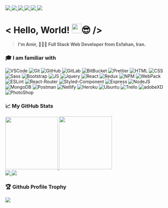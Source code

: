 <a href="https://github.com/antonkomarev/github-profile-views-counter">
  <img src="https://komarev.com/ghpvc/?username=Amir-Pourhadi&label=Visitors&color=blueviolet" />
</a>

<a href="https://badges.pufler.dev">
  <img src="https://badges.pufler.dev/years/Amir-Pourhadi?color=orange" />
</a>

<a href="https://github.com/Amir-Pourhadi?tab=repositories">
  <img src="https://badges.pufler.dev/repos/Amir-Pourhadi?color=success" />
</a>

<a href="https://badges.pufler.dev">
  <img src="https://badges.pufler.dev/commits/monthly/Amir-Pourhadi?color=yellowgreen" />
</a>

<a href="https://www.microsoft.com/en-us/windows">
  <img src="https://img.shields.io/badge/Windows-0078D6?logo=windows&logoColor=white" />
</a>

<a href="https://www.google.com/chrome" >
  <img src="https://img.shields.io/badge/Google%20Chrome-4285F4?logo=GoogleChrome&logoColor=white" />
</a>

<h1> < Hello, World! <img src="https://raw.githubusercontent.com/MartinHeinz/MartinHeinz/master/wave.gif" width="30px">😎 /> </h1>

> **I'm Amir, 👨🏻‍💻 Full Stack Web Developer from Esfahan, Iran.**

<h3>🎓 I am familiar with</h3>
<div>
  <img alt="VSCode" src="https://img.shields.io/badge/-Visual%20Studio%20Code-23A9F2?style=flat-square&logo=Visual%20Studio%20Code&logoColor=white" />
  <img alt="Git" src="https://img.shields.io/badge/-Git-F05032?style=flat-square&logo=git&logoColor=white" />
  <img alt="GitHub" src="https://img.shields.io/badge/-Github-181717?style=flat-square&logo=GitHub&logoColor=white" />
  <img alt="GitLab" src="https://img.shields.io/badge/-GitLab-FCA121?style=flat-square&logo=gitlab" />
  <img alt="BitBucket" src="https://img.shields.io/badge/bitbucket-%230047B3.svg?style=flat-square&logo=bitbucket&logoColor=white" />
  <img alt="Prettier" src="https://img.shields.io/badge/-Prettier-F7B93E?style=flat-square&logo=prettier&logoColor=white" />
  <img alt="HTML" src="https://img.shields.io/badge/HTML-E34F26?style=flat-square&logo=html5&logoColor=white" />
  <img alt="CSS" src="https://img.shields.io/badge/CSS-1572B6?style=flat-square&logo=css3&logoColor=white" />
  <img alt="Sass" src="https://img.shields.io/badge/Sass-CC6699?style=flat-square&logo=sass&logoColor=white" />
  <img alt="Bootstrap" src="https://img.shields.io/badge/Bootstrap-563D7C?style=flat-square&logo=bootstrap&logoColor=white" />
  <img alt="JS" src="https://img.shields.io/badge/JavaScript-323330?style=flat-square&logo=javascript&logoColor=F7DF1E" />
  <img alt="Jquery" src="https://img.shields.io/badge/jQuery-0769AD?style=flat-square&logo=jquery&logoColor=white" />
  <img alt="React" src="https://img.shields.io/badge/React-45b8d8?style=flat-square&logo=react&logoColor=white" />
  <img alt="Redux" src="https://img.shields.io/badge/Redux-593D88?style=flat-square&logo=redux&logoColor=white" />
  <img alt="NPM" src="https://img.shields.io/badge/-NPM-CB3837?style=flat-square&logo=npm&logoColor=white" />
  <img alt="WebPack" src="https://img.shields.io/badge/-WebPack-1C78C0?style=flat-square&logo=WebPack&logoColor=white" />
  <img alt="ESLint" src="https://img.shields.io/badge/-ESLint-4B32C3?style=flat-square&logo=ESLint&logoColor=white" />
  <img alt="React-Router" src="https://img.shields.io/badge/React_Router-CA4245?style=flat-square&logo=react-router&logoColor=white" />
  <img alt="Styled-Component" src="https://img.shields.io/badge/styled--components-DB7093?style=flat-square&logo=styled-components&logoColor=white" />
  <img alt="Express" src="https://img.shields.io/badge/Express.js-404D59?style=flat-square" />
  <img alt="NodeJS" src="https://img.shields.io/badge/Node.js-43853D?style=flat-square&logo=node.js&logoColor=white" />
  <img alt="MongoDB" src="https://img.shields.io/badge/MongoDB-4EA94B?style=flat-square&logo=mongodb&logoColor=white" />
  <img alt="Postman" src="https://img.shields.io/badge/Postman-FF6C37?style=flat-square&logo=postman&logoColor=white" />
  <img alt="Netlify" src="https://img.shields.io/badge/Netlify-00C7B7?style=flat-square&logo=netlify&logoColor=white" />
  <img alt="Heroku" src="https://img.shields.io/badge/Heroku-430098?style=flat-square&logo=heroku&logoColor=white" />
  <img alt="Ubuntu" src="https://img.shields.io/badge/Ubuntu-E95420?style=flat-square&logo=ubuntu&logoColor=white" />
  <img alt="Trello" src="https://img.shields.io/badge/-Trello-0079BF?style=flat-square&logo=Trello&logoColor=white" />
  <img alt="adobeXD" src="https://img.shields.io/badge/Adobe%20XD-470137?style=flat-square&logo=Adobe%20XD&logoColor=#FF61F6" />
  <img alt="PhotoShop" src="https://img.shields.io/badge/Photoshop-%2331A8FF.svg?style=flat-square&logo=adobephotoshop&logoColor=white" />
</div>

<h3>📈 My GitHub Stats</h3>
<div>
  <a href="https://github-readme-stats.vercel.app/">
    <img height="165" src="https://github-readme-stats.vercel.app/api?username=Amir-Pourhadi&theme=radical&hide_border=true&count_private=true&show_icons=true" />
  </a>
  <a href="https://github.com/DenverCoder1/github-readme-streak-stats">
    <img height="166" src="http://github-readme-streak-stats.herokuapp.com?user=Amir-Pourhadi&theme=radical&hide_border=true" />
  </a>
</div>
<div>
  <a href="https://github-readme-stats.vercel.app/">
    <img src="https://github-readme-stats.vercel.app/api/top-langs/?username=Amir-Pourhadi&theme=radical&hide_border=true&layout=compact" />
  </a>
  <a href="https://wakatime.com/AmirPourhadi">
    <img src="https://github-readme-stats.vercel.app/api/wakatime?username=AmirPourhadi&theme=radical&hide_border=true&langs_count=6&layout=compact" />
  </a>
</div>


<h3>🏆 Github Profile Trophy</h3>
<a href="https://github.com/ryo-ma/github-profile-trophy">
  <img src="https://github-profile-trophy.vercel.app/?username=Amir-Pourhadi&theme=radical&margin-w=30&no-frame=true" />
</a>



[](https://hit.yhype.me/github/profile?user_id=48559675)
